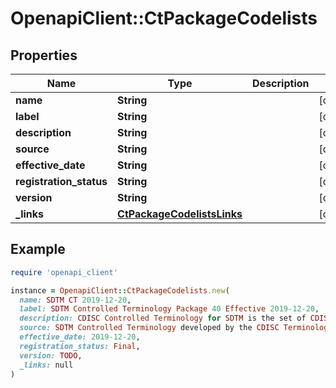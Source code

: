 # OpenapiClient::CtPackageCodelists

## Properties

| Name | Type | Description | Notes |
| ---- | ---- | ----------- | ----- |
| **name** | **String** |  | [optional] |
| **label** | **String** |  | [optional] |
| **description** | **String** |  | [optional] |
| **source** | **String** |  | [optional] |
| **effective_date** | **String** |  | [optional] |
| **registration_status** | **String** |  | [optional] |
| **version** | **String** |  | [optional] |
| **_links** | [**CtPackageCodelistsLinks**](CtPackageCodelistsLinks.md) |  | [optional] |

## Example

```ruby
require 'openapi_client'

instance = OpenapiClient::CtPackageCodelists.new(
  name: SDTM CT 2019-12-20,
  label: SDTM Controlled Terminology Package 40 Effective 2019-12-20,
  description: CDISC Controlled Terminology for SDTM is the set of CDISC-developed or CDISC-adopted standard expressions (values) used with data items within CDISC-defined SDTM datasets.,
  source: SDTM Controlled Terminology developed by the CDISC Terminology Team in collaboration with the National Cancer Institute&#39;s Enterprise Vocabulary Services (EVS),
  effective_date: 2019-12-20,
  registration_status: Final,
  version: TODO,
  _links: null
)
```


